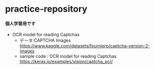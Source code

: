 # practice-repository

#### 個人学習用です
- OCR model for reading Captchas
  - データ:CAPTCHA Images https://www.kaggle.com/datasets/fournierp/captcha-version-2-images
  - sample code : OCR model for reading Captchas https://keras.io/examples/vision/captcha_ocr/
